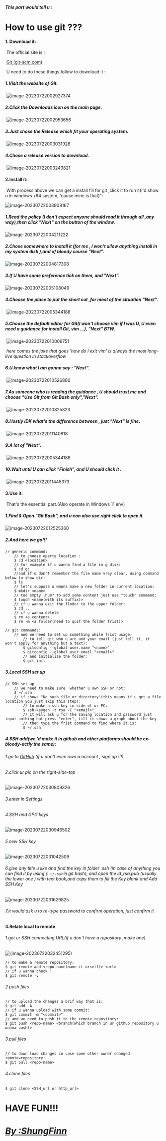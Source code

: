 ***This part would tell u :***

# How  to  use  git  ???

#### 1. Download it:

​	The official site is :

​	[Git (git-scm.com)](https://git-scm.com/)

​	U need to do these things follow to download it :

##### 		1.Visit the website of Git.

​			![image-20230722002927374](C:\Users\Administrator\AppData\Roaming\Typora\typora-user-images\image-20230722002927374.png)

##### 		2.Click the Downloads icon on the main page.

​			![image-20230722002953656](C:\Users\Administrator\AppData\Roaming\Typora\typora-user-images\image-20230722002953656.png)

##### 		3.Just chose the Release which fit your operating system.

​			![image-20230722003031928](C:\Users\Administrator\AppData\Roaming\Typora\typora-user-images\image-20230722003031928.png)	

##### 		4.Chose a release version to download.

​			![image-20230722003243821](C:\Users\Administrator\AppData\Roaming\Typora\typora-user-images\image-20230722003243821.png)



#### 2.Install it:

​	With process above we can get a install fill for git ,click it to run it(I'd show u in windows x64 system, 'cause mine is that)":

![image-20230722003908167](C:\Users\Administrator\AppData\Roaming\Typora\typora-user-images\image-20230722003908167.png)



##### 	1.Read the policy (I don't expect anyone should read it through all ,any way),then click "Next" on the button of the window.

![image-20230722004211222](C:\Users\Administrator\AppData\Roaming\Typora\typora-user-images\image-20230722004211222.png)

##### 	2.Chose somewhere to install it (for me , I won't allow anything install in my system disk ),and of bloody course "Next".

![image-20230722004817308](C:\Users\Administrator\AppData\Roaming\Typora\typora-user-images\image-20230722004817308.png)

##### 	3.If U have some preference tick on them, and "Next".

![image-20230722005108049](C:\Users\Administrator\AppData\Roaming\Typora\typora-user-images\image-20230722005108049.png)

#####  	4.Choose the place to put the short cut ,for most of the situation "Next".

​																														![image-20230722005344188](C:\Users\Administrator\AppData\Roaming\Typora\typora-user-images\image-20230722005344188.png)	

##### 	5.Choose the default editor for Git(I won't choose vim if I was U, U even need a guidance for install Git, vim ...), "Next"  BTW.

​																			![image-20230722010009751](C:\Users\Administrator\AppData\Roaming\Typora\typora-user-images\image-20230722010009751.png)

​							*here comes the joke that goes 'how do I exit vim' is always the most long-live question in stackoverflow*

##### 		6.U know what I am gonna say : "Next".

​																			![image-20230722010526800](C:\Users\Administrator\AppData\Roaming\Typora\typora-user-images\image-20230722010526800.png)			

##### 		7.As someone who is reading the guidance , U should trust me and choose "Use Git from Git Bash only","Next".

​																			![image-20230722010825823](C:\Users\Administrator\AppData\Roaming\Typora\typora-user-images\image-20230722010825823.png)			

##### 		8.Hostly IDK what's the difference between , just "Next" is fine.

​																			![image-20230722011140818](C:\Users\Administrator\AppData\Roaming\Typora\typora-user-images\image-20230722011140818.png)			

##### 		9.A lot of "Next".

​																															![image-20230722005344188](C:\Users\Administrator\AppData\Roaming\Typora\typora-user-images\image-20230722005344188.png)				

##### 		10.Wait until U can click "Finish", and U should click it .

​																			![image-20230722011445373](C:\Users\Administrator\AppData\Roaming\Typora\typora-user-images\image-20230722011445373.png)				

#### 3.Use it:

​	That's the essential part.(Also operate in Windows 11 env)

##### 		1.Find & Open "Git Bash", and u can also use right click to open it.

![image-20230722012525360](C:\Users\Administrator\AppData\Roaming\Typora\typora-user-images\image-20230722012525360.png)

##### 		2.And here we go!!!

```
// generic command:
    // to choose operte location :
    $ cd <location>
    // for example if u wanna find a file in g disk:
    $ cd g:
    //and if u don't remember the file name vrey clear, using command below to show dir:
    $ ls
    // let's suppose u wanna make a new folder in current location:
    $ mkdir <name>
    // too empty ,hum? to add some content just use "touch" command:
    $ touch <name(with its suffix)>
    // if u wanna exit the floder to the upper folder:
    $ cd ..
    // if u wanna delete 
    $ rm <a content>
    $ rm -m <a folder(need to quit the folder frist)>

// git commands:
    // and we need to set up something while frist usage:
        // to tell git who u are and your email (just tell it, it won't apply for anything but a text):
        $ gitconfig --global user.name "<name>"
        $ gitconfig --global user.email "<email>"
        // and initialize the folder:
        $ git init
```

##### 		3.Local SSH set up

```
// SSH set up
    // we need to make sure  whether u own SSH or not:
    $ ~/.ssh
    // if shows "No such file or directory"(this means if u get a file location you just skip this step):
    	// to make a ssh key in side of ur PC:
    	$ ssh-keygen -t rsa -C "<email>"
    	// it will ask u for the saving location and password just input nothing but press "enter", till it shows a graph about the key
    	// then type the frist command to find where it is:
    	$ ~/.ssh
```

##### 		4.SSH add(we 'd make it in github and other platforms should be ex-bloody-actly the same):

###### 1.go to [GitHub](https://github.com/) (if u don't even own a account , sign up !!!)

###### 2.click ur pic on the right-side-top

 ![image-20230722030809326](C:\Users\Administrator\AppData\Roaming\Typora\typora-user-images\image-20230722030809326.png)

###### 3.enter in Settings

###### 4.SSH and GPG keys

![image-20230722030946502](C:\Users\Administrator\AppData\Roaming\Typora\typora-user-images\image-20230722030946502.png)

###### 5.new SSH key

![image-20230722031042509](C:\Users\Administrator\AppData\Roaming\Typora\typora-user-images\image-20230722031042509.png)

######  6.give any title u like and find the key in folder .ssh (in case of anything you can find it by using `$ ~/.ssh`in git bash), and open the id_rsa.pub (usually the lower one ) with text book,and copy them to fill the Key blank and Add SSH Key

![image-20230722031629825](C:\Users\Administrator\AppData\Roaming\Typora\typora-user-images\image-20230722031629825.png)

###### 7.it would ask u to re-type password to confirm operation, just confirm it



#### 4.Relate local to remote

######  1.get ur SSH connecting URL(if u don't have a repository ,make one)

![(image-20230722032451295)](C:\Users\Administrator\AppData\Roaming\Typora\typora-user-images\image-20230722032451295.png)

```
// to make a remote repository:
$ git remote add <repo-name(name it urself)> <url>
// if u wanna check :
$ git remote -v 
```

###### 2.push files

```
// to upload the changes a brif way that is:
$ git add -A
// if u wanna upload with some commit:
$ git commit -m "<commit>"
// and we need to push it to the remote repository:
$ git push <repo-name> <branch(which branch in ur github repository u wanna push)>
```

###### 3.pull files

```
// to down load changes in case some other owner changed remote=repository:
$ git pull <repo-name>
```

###### 4.clone files

```
$ git clone <SSH_url or http_url>
```



# HAVE FUN!!!

# ***<u>By :ShungFinn</u>***